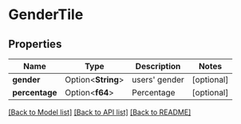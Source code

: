 # GenderTile

## Properties

Name | Type | Description | Notes
------------ | ------------- | ------------- | -------------
**gender** | Option<**String**> | users' gender | [optional]
**percentage** | Option<**f64**> | Percentage | [optional]

[[Back to Model list]](../README.md#documentation-for-models) [[Back to API list]](../README.md#documentation-for-api-endpoints) [[Back to README]](../README.md)


